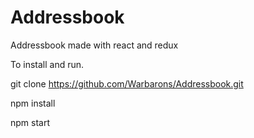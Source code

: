 # Addressbook
Addressbook made with react and redux

To install and run.

git clone https://github.com/Warbarons/Addressbook.git

npm install

npm start
